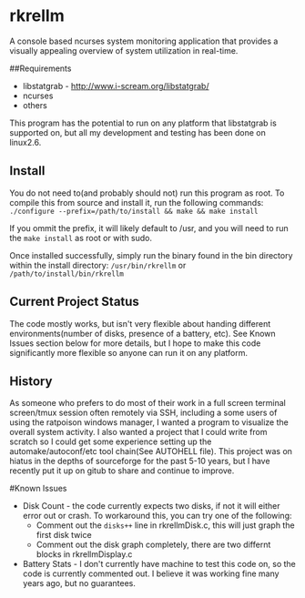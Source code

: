 # rkrellm
A console based ncurses system monitoring application that provides a
visually appealing overview of system utilization in real-time.

##Requirements
  - libstatgrab - http://www.i-scream.org/libstatgrab/
  - ncurses
  - others

This program has the potential to run on any platform that libstatgrab
is supported on, but all my development and testing has been done on
linux2.6.

## Install
  
You do not need to(and probably should not) run this program as root. To
compile this from source and install it, run the following commands:
`./configure --prefix=/path/to/install && make && make install`

If you ommit the prefix, it will likely default to /usr, and you will
need to run the `make install` as root or with sudo.

Once installed successfully, simply run the binary found in the
bin directory within the install directory: `/usr/bin/rkrellm` or
`/path/to/install/bin/rkrellm`

## Current Project Status
The code mostly works, but isn't very flexible about handing different
environments(number of disks, presence of a battery, etc). See Known
Issues section below for more details, but I hope to make this code
significantly more flexible so anyone can run it on any platform.

## History
As someone who prefers to do most of their work in a full screen
terminal screen/tmux session often remotely via SSH, including a some
users of using the ratpoison windows manager, I wanted a program to
visualize the overall system activity. I also wanted a project that I
could write from scratch so I could get some experience setting up the
automake/autoconf/etc tool chain(See AUTOHELL file). This project was
on hiatus in the depths of sourceforge for the past 5-10 years, but I
have recently put it up on gitub to share and continue to improve.

#Known Issues
  - Disk Count - the code currently expects two disks, if not it will
  either error out or crash. To workaround this, you can try one of
  the following:
    - Comment out the `disks++` line in rkrellmDisk.c, this will just
      graph the first disk twice
    - Comment out the disk graph completely, there are two differnt
      blocks in rkrellmDisplay.c
  - Battery Stats - I don't currently have machine to test this code on,
    so the code is currently commented out. I believe it was working fine
    many years ago, but no guarantees.
